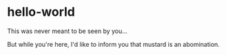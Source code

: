 # hello-world

This was never meant to be seen by you...

But while you're here, 
I'd like to inform you that mustard is an abomination.
